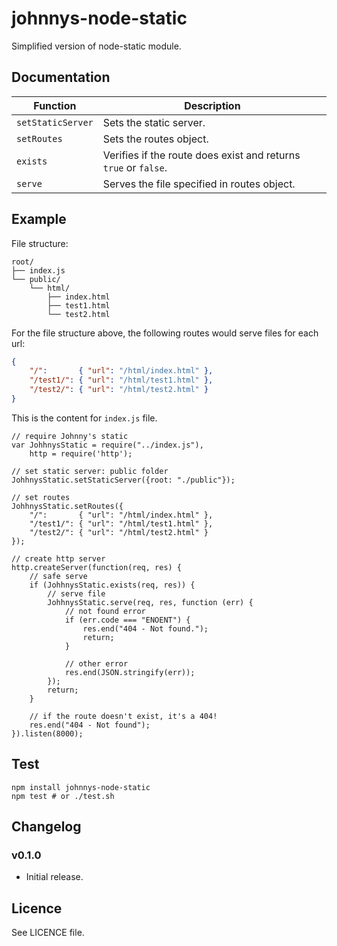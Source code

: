johnnys-node-static
===================

Simplified version of node-static module.

## Documentation

<table>
  <thead>
    <tr>
      <th>Function</th>
      <th>Description</th>
    </tr>
  </thead>
  <tbody>
    <tr>
      <td><code>setStaticServer</code></td>
      <td>Sets the static server.</td>
    </tr>
    <tr>
      <td><code>setRoutes</code></td>
      <td>Sets the routes object.</td>
    </tr>
    <tr>
      <td><code>exists</code></td>
      <td>Verifies if the route does exist and returns <code>true</code> or <code>false</code>.</td>
    </tr>
    <tr>
      <td><code>serve</code></td>
      <td>Serves the file specified in routes object.</td>
    </tr>
  </tbody>
</table>

## Example

File structure:
```
root/
├── index.js
└── public/
    └── html/
        ├── index.html
        ├── test1.html
        └── test2.html
```

For the file structure above, the following routes would serve files for each url:

```JSON
{
    "/":       { "url": "/html/index.html" },
    "/test1/": { "url": "/html/test1.html" },
    "/test2/": { "url": "/html/test2.html" }
}
```

This is the content for `index.js` file.

```JS
// require Johnny's static
var JohhnysStatic = require("../index.js"),
    http = require('http');

// set static server: public folder
JohhnysStatic.setStaticServer({root: "./public"});

// set routes
JohhnysStatic.setRoutes({
    "/":       { "url": "/html/index.html" },
    "/test1/": { "url": "/html/test1.html" },
    "/test2/": { "url": "/html/test2.html" }
});

// create http server
http.createServer(function(req, res) {
    // safe serve
    if (JohhnysStatic.exists(req, res)) {
        // serve file
        JohhnysStatic.serve(req, res, function (err) {
            // not found error
            if (err.code === "ENOENT") {
                res.end("404 - Not found.");
                return;
            }

            // other error
            res.end(JSON.stringify(err));
        });
        return;
    }

    // if the route doesn't exist, it's a 404!
    res.end("404 - Not found");
}).listen(8000);
```

## Test

```
npm install johnnys-node-static
npm test # or ./test.sh
```

## Changelog

### v0.1.0
 - Initial release.

## Licence

See LICENCE file.
